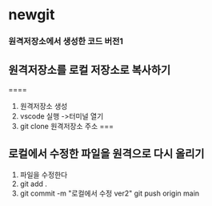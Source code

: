 # newgit
### 원격저장소에서 생성한 코드 버전1
## 원격저장소를 로컬 저장소로 복사하기
====
1. 원격저장소 생성
2. vscode 실행 ->터미널 열기
3. git clone 원격저장소 주소
===
## 로컬에서 수정한 파일을 원격으로  다시 올리기
1. 파일을 수정한다
2. git add . 
3. git commit -m "로컬에서 수정 ver2"
git push origin main